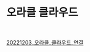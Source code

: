 # 오라클 클라우드

&nbsp;
&nbsp;

[20221203_오라클_클라우드_연결](https://github.com/somnwal/TIL/tree/main/오라클_클라우드/20221203_오라클_클라우드_연결)